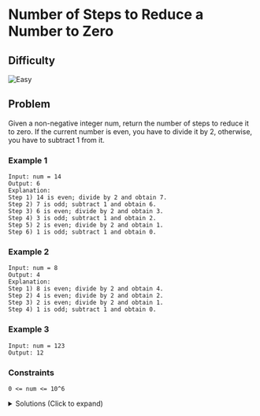 # Number of Steps to Reduce a Number to Zero

## Difficulty

![Easy](https://img.shields.io/badge/easy-5cb85c?style=for-the-badge&logoColor=white)

## Problem

Given a non-negative integer num, return the number of steps to reduce it to zero. If the current number is even, you have to divide it by 2, otherwise, you have to subtract 1 from it.

### Example 1

```
Input: num = 14
Output: 6
Explanation:
Step 1) 14 is even; divide by 2 and obtain 7.
Step 2) 7 is odd; subtract 1 and obtain 6.
Step 3) 6 is even; divide by 2 and obtain 3.
Step 4) 3 is odd; subtract 1 and obtain 2.
Step 5) 2 is even; divide by 2 and obtain 1.
Step 6) 1 is odd; subtract 1 and obtain 0.
```

### Example 2

```
Input: num = 8
Output: 4
Explanation:
Step 1) 8 is even; divide by 2 and obtain 4.
Step 2) 4 is even; divide by 2 and obtain 2.
Step 3) 2 is even; divide by 2 and obtain 1.
Step 4) 1 is odd; subtract 1 and obtain 0.
```

### Example 3

```
Input: num = 123
Output: 12
```

### Constraints

`0 <= num <= 10^6`

<details>
  <summary>Solutions (Click to expand)</summary>

### Explanation

#### Division and Subtraction

We can keep track of the number of operations done when reducing the number to zero

```
num = 14

1. 14 / 2 = 7
2. 7 - 1 = 6
3. 6 / 2 = 3
4. 3 - 1 = 2
5. 2 / 2 = 1
6. 1 - 1 = 0
```

#### Bit Manipulation

We can also do the same but with bit operations

If the last number of the bits is `1` then the number is odd. We need to subtract the number by one. If the odd number is greater than 1 then the resulting number will always be an even number. This even number then needs to be subtracted by 2. This can be simplified to 2 operations for everytime there is a `1` in the ones place.

If the last number is a `0` then the number is even. All we need to do is divide by two which results in 1 operation.

For the solution we can keep track of the number of operations done to reduce the number to zero, or until we've shifted all the ones to the right. If the number in the ones place is `1`, increase the number of operations by 2. If the number in the ones place is `0` increase the operations by 1.

The one case we do have to be aware of is for `1`. Since subtracting the number by one results to `0`, we only need to do one operation. Since all numbers greater than zero has a `1` in the greatest place, then we can take the total number of operations done minus 1 for the answer

```
num = 15

1110 // 1 operation
 111 // 2 operations
  11 // 2 operations
   1 // 1 operation

// 6 total operations
```

Time: `O(20)` Worst case is number 10^6 where there are a total of 20 bits

Space: `O(1)`

- [JavaScript](./number-of-steps-to-reduce-a-number-to-zero.js)
- [TypeScript](./number-of-steps-to-reduce-a-number-to-zero.ts)
- [Java](./number-of-steps-to-reduce-a-number-to-zero.java)
- [Go](./number-of-steps-to-reduce-a-number-to-zero.go)

</details>
